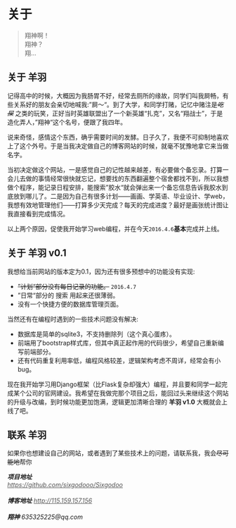 <h1 id="关于"><a name="关于" href="#关于"></a>关于</h1>
<blockquote>
<p>翔神啊！<br>翔神？<br>翔…</p>
</blockquote>
<h2 id="关于-羊羽"><a name="关于-羊羽" href="#关于-羊羽"></a>关于 羊羽</h2>
<p>记得高中的时候，大概因为我肠胃不好，经常去厕所的缘故，同学们叫我屙畅，有些关系好的朋友会亲切地喊我:”屙～“。到了大学，和同学打赌，记忆中赌注是<del><em>吃屎</em></del>
之类的玩笑，正好当时英雄联盟出了一个新英雄“扎克”，又名“翔战士”，于是造化弄人，”翔神“这个名号，便跟了我四年。</p>
<p>说来奇怪，感情这个东西，确乎需要时间的发酵。日子久了，我便不可抑制地喜欢上了这个外号。于是当我决定做自己的博客网站的时候，就毫不犹豫地拿它来当做名字。</p>
<p>当初决定做这个网站，一是感觉自己的记性越来越差，有必要做个备忘录。打算一会儿去做的事情经常很快就忘记，想要找的东西翻遍整个宿舍都找不到，所以我想做个程序，能记录日程安排，能搜索”胶水“就会弹出来一个备忘信息告诉我胶水到底放到哪儿了。二是因为自己有很多计划——画画、学英语、毕业设计、学web，我想有效地管理他们——打算多少天完成？每天的完成进度？最好是画张统计图让我直接看到完成情况。</p>
<p>以上两个原因，促使我开始学习web编程，并在今天<code>2016.4.6</code><strong>基本</strong>完成并上线。</p>
<h2 id="关于-羊羽-v0.1"><a name="关于-羊羽-v0.1" href="#关于-羊羽-v0.1"></a>关于 羊羽 v0.1</h2>
<p>我想给当前网站的版本定为0.1，因为还有很多预想中的功能没有实现:</p>
<ul>
<li><del>”计划“部分没有每日记录的功能。</del>&nbsp<code>2016.4.7</code></li><li>”日常“部分的 搜索 用起来还很薄弱。</li><li>没有一个快捷方便的数据库管理页面。</li>
</ul>
<p>当然还有在编程时遇到的一些技术问题没有解决:</p>
<ul>
<li>数据库是简单的sqlite3，不支持删除列（这个真心蛋疼）。</li><li>前端用了bootstrap样式库，但其中真正起作用的代码很少，希望自己重新编写前端部分。</li><li>还有代码重复利用率低，编程风格较差，逻辑架构考虑不周详，经常会有小bug。</li>
</ul>
<p>现在我开始学习用Django框架（比Flask复杂却强大）编程，并且要和同学一起完成某个公司的官网建设。我希望在我做完那个项目之后，能回过头来继续这个网站的升级与改编，到时候功能更加饱满，逻辑更加清晰合理的 <strong>羊羽 v1.0</strong> 大概就会上线了吧。</p>
<h2 id="联系-羊羽"><a name="联系-羊羽" href="#联系-羊羽"></a>联系 羊羽</h2>
<p></p>
<p>如果你也想建设自己的网站，或者遇到了某些技术上的问题，请联系我，我会<del>尽可能地</del>帮你</p>
<address>
<strong>项目地址</strong><br>
<a style="color:#555"href="https://github.com/sixgodooo/Sixgodoo"><em>https://github.com/sixgodooo/Sixgodoo</em></a>
</address><br>
<address>
<strong>博客地址</strong>
<a style="color:#555"href="115.159.157.156"><em>http://115.159.157.156</em></a>
</address><br>
<address><strong>翔神</strong>
<em>635325225@qq.com</em>
</address>
